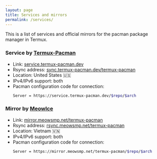 ```yaml
---
layout: page
title: Services and mirrors
permalink: /services/
---
```


This is a list of services and official mirrors for the pacman package manager in Termux.

### Service by [Termux-Pacman](https://github.com/termux-pacman)
- Link: [service.termux-pacman.dev](https://service.termux-pacman.dev)
- Rsync address: [sync.termux-pacman.dev/termux-pacman](rsync://sync.termux-pacman.dev/termux-pacman/)
- Location: United States 🇺🇸
- IPv4/IPv6 support: both
- Pacman configuration code for connection:
  ```sh
  Server = https://service.termux-pacman.dev/$repo/$arch  
  ```

### Mirror by [MeowIce](https://github.com/MeowIce)
- Link: [mirror.meowsmp.net/termux-pacman](https://mirror.meowsmp.net/termux-pacman)
- Rsync address: [rsync.meowsmp.net/termux-pacman](rsync://rsync.meowsmp.net/termux-pacman/)
- Location: Vietnam 🇻🇳
- IPv4/IPv6 support: both
- Pacman configuration code for connection:
  ```sh
  Server = https://mirror.meowsmp.net/termux-pacman/$repo/$arch
  ```
